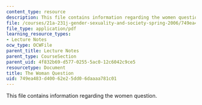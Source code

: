 ```yaml
---
content_type: resource
description: This file contains information regarding the women question.
file: /courses/21a-231j-gender-sexuality-and-society-spring-2006/749ea483d40062e25dd06daaaa781c01_MIT21A_213JS06_woman.pdf
file_type: application/pdf
learning_resource_types:
- Lecture Notes
ocw_type: OCWFile
parent_title: Lecture Notes
parent_type: CourseSection
parent_uid: 4f832b69-d577-0255-5ac0-12c6042c9ce5
resourcetype: Document
title: The Woman Question
uid: 749ea483-d400-62e2-5dd0-6daaaa781c01
---
```

This file contains information regarding the women question.

